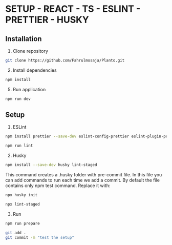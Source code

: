 # SETUP - REACT - TS - ESLINT - PRETTIER - HUSKY

## Installation

1. Clone repository

```bash
git clone https://github.com/Fahrulmosaja/Planto.git
```

2. Install dependencies

```bash
npm install
```

5. Run application

```bash
npm run dev
```

## Setup

1. ESLint

```bash
npm install prettier --save-dev eslint-config-prettier eslint-plugin-prettier
```

```bash
npm run lint
```

2. Husky

```bash
npm install --save-dev husky lint-staged
```

This command creates a .husky folder with pre-commit file. In this file you can add commands to run each time we add a commit. By default the file contains only npm test command. Replace it with:

```bash
npx husky init
```

```bash
npx lint-staged
```

3. Run

```bash
npm run prepare
```

```bash
git add .
git commit -m "test the setup"
```
